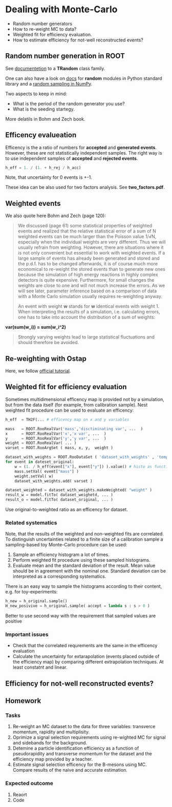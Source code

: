 # Dealing with Monte-Carlo
  * Random number generators
  * How to re-weight MC to data?
  * Weighted fit for efficiency evaluation.
  * How to estimate efficiency for not-well reconstructed events?
  
## Random number generation in ROOT

See [documentetion](https://root.cern.ch/doc/master/classTRandom.html) to
a **TRandom** class family.

One can also have a look on [docs](https://docs.python.org/3/library/random.html) 
for **random** modules in Python standard library and a 
[random sampling in NumPy](https://docs.scipy.org/doc/numpy-1.14.0/reference/routines.random.html).

Two aspects to keep in mind:
  * What is the period of the random generator you use?
  * What is the seeding startegy.

More delatils in Bohm and Zech book.

## Efficency evalueation

Efficency is the a ratio of numbers for **accepted** and **generated events**.
However, these are not statistically independent samples.
The right way is to use independent samples of **accepted** and **rejected events**.
```python
h_eff = 1. / (1. + h_rej / h_acc)
```

Note, that uncertainty for 0 events is +-1.

These idea can be also used for two factors analysis. See **two_factors.pdf**.


## Weighted events 

We also quote here Bohm and Zech (page 120):

> We discussed (page 61) some statistical properties of weighted events and
> realized that the relative statistical error of a sum of N weighted events can be much
> larger than the Poisson value 1/√N, especially when the individual weights are very
> different. Thus we will usually refrain from weighting. However, there are situations
> where it is not only convenient but essential to work with weighted events. If a large
> sample of events has already been generated and stored and the p.d.f. has to be
> changed afterwards, it is of course much more economical to re-weight the stored
> events than to generate new ones because the simulation of high energy reactions
> in highly complex detectors is quite expensive. Furthermore, for small changes the
> weights are close to one and will not much increase the errors. As we will see later,
> parameter inference based on a comparison of data with a Monte Carlo simulation
> usually requires re-weighting anyway.
>
> An event with weight **w** stands for **w** identical events with weight 1. 
> When interpreting the results of a simulation, i.e. calculating errors, 
> one has to take into account the distribution of a sum of weights:

**var(sum(w_i)) = sum(w_i^2)**

> Strongly varying weights lead to large statistical fluctuations and 
> should therefore be avoided.

## Re-weighting with Ostap

Here, we follow [official tutorial](https://lhcb.github.io/ostap-tutorials/tools/reweighting.html).

## Weighted fit for efficiency evaluation

Sometimes multidimensional efficency map is provided not by a simulation, 
but from the data itself (for example, from calibration sample). Nest
weighted fit procedure can be used to evaluate an efficency:
```python
h_eff  = TH2F(... # efficency map on x and y variables

mass   = ROOT.RooRealVar('mass','disctiminating var', ...  )
x      = ROOT.RooRealVar('x','x var', ...  )
y      = ROOT.RooRealVar('y','y var', ...  )
weight = ROOT.RooRealVar( ... )
varset = ROOT.RooArgSet ( mass, x, y,  weight )

dataset_with_weights = ROOT.RooDataSet ( 'dataset_with_weights' , 'temp dataset' , varset )
for event in dateset_original:
    w = (1. / h_eff(event["x"], event["y"]) ).value() # histo as function
    mass.setVal( evemt["mass"] )
    weight.setVal( w)
    dataset_with_weights.add( varset )

dataset_weighted = dataset_with_weights.makeWeighted( "weight" )
result_w = model.fitTo( dataset_weighetd, ... )
result_o = model.fitTo( dataset_original, ... )
```

Use original-to-weighted ratio as an efficency for dataset.

### Related systematics

Note, that the results of the weighted and non-weighted fits are correlated.
To distinguish uncertainties related to a finite size of a calibration sample
a sampling-based toy Monte-Carlo procedure can be used:
  1. Sample an efficiency histogram a lot of times.
  2. Perform weighted fit procedure using these sampled histograms.
  3. Evaluate mean and the standard deviation of the result.
Mean value should be in agreement with the nominal one.
Standard deviation can be interpreted as a corresponding systematics.

There is an easy way to sample the histograms according to their content, 
e.g. for toy-experiments: 
```python
h_new = h_original.sample()
H_new_posivive = h_original.sample( accept = lambda s : s > 0 )
```
Better to use second way with the requirement that sampled values are positive

### Important issues
  * Check that the correlated requrements are the same in the efficency evaluation
  * Calculate the uncertainty for extarapolation (events placed outside of the
      efficiency map) by comparing different extrapolation techniques.
      At least constatnt and linear.


## Efficiency for not-well reconstructed events?


## Homework

### Tasks
  1. Re-weight an MC dataset to the data for three variables: transverce momentum, rapidity and multiplisity.
  2. Oprimize a signal selection requirements using re-wighted MC for signal and sidebands for the background.
  3. Detemine a particle identification efficiency as a function of pseudorapidity and transverse momentum for the dataset and the efficiency map provided by a teacher.
  4. Estimate signal selection efficency for the B-mesons using MC. Compare results of the naive and accurate estimation.

### Expected outcome
  1. Reaort
  2. Code
